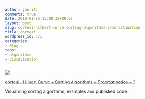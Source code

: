 ```yaml
---
author: janrito
comments: true
date: 2010-01-26 15:08:32+00:00
layout: post
slug: cortesi-hilbert-curve-sorting-algorithms-procrastination
title: cortesi
wordpress_id: 371
categories:
- Blog
tags:
- algorithms
- visualisation
---
```


![](http://27.media.tumblr.com/tumblr_kwv0q8x1i11qa8vjeo1_500.png)

[cortesi - Hilbert Curve + Sorting Algorithms + Procrastination = ?](http://corte.si/posts/code/sortvis-fruitsalad/index.html)

Visualising sorting algorithms, examples and published code.
